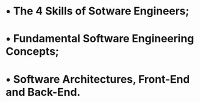 
# • The 4 Skills of Sotware Engineers;
# • Fundamental Software Engineering Concepts;
# • Software Architectures, Front-End and Back-End.
